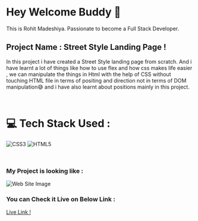 # Hey Welcome Buddy 👋

This is Rohit Madeshiya. Passionate to become a Full Stack Developer.

## Project Name : **Street Style Landing Page !**

In this project i have created a Street Style landing page from scratch. And i have learnt a lot of things like how to use flex and how css makes life easier , we can manipulate the things in Html with the help of CSS without touching HTML file in terms of positing and direction not in terms of DOM manipulation😅 and i have also learnt about positions mainly in this project.

</br>

# 💻 Tech Stack Used :

![CSS3](https://img.shields.io/badge/css3-%231572B6.svg?style=for-the-badge&logo=css3&logoColor=white) ![HTML5](https://img.shields.io/badge/html5-%23E34F26.svg?style=for-the-badge&logo=html5&logoColor=white)

</br>

### My Project is looking like :

![Web Site Image](./assets/screencapture-street-style-landing-page-netlify-app-2022-07-31-19_48_54.png)

### You can Check it Live on Below Link :

[Live Link !](https://street-style-landing-page.netlify.app/)
